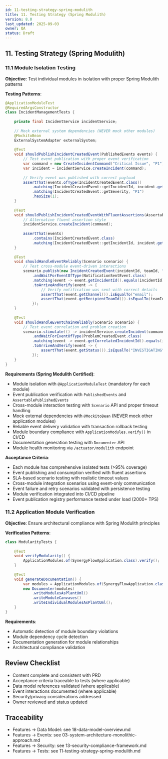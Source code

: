 ```yaml
---
id: 11-testing-strategy-spring-modulith
title: 11. Testing Strategy (Spring Modulith)
version: 8.0
last_updated: 2025-09-03
owner: QA
status: Draft
---
```


## 11. Testing Strategy (Spring Modulith)

### 11.1 Module Isolation Testing

**Objective**: Test individual modules in isolation with proper Spring Modulith patterns

**Testing Patterns**:

```java
@ApplicationModuleTest
@RequiredArgsConstructor
class IncidentManagementTests {
    
    private final IncidentService incidentService;
    
    // Mock external system dependencies (NEVER mock other modules)
    @MockitoBean
    ExternalSystemAdapter externalSystem;
    
    @Test
    void shouldPublishIncidentCreatedEvent(PublishedEvents events) {
        // Test event publication with proper event verification
        var command = new CreateIncidentCommand("Critical Issue", "P1");
        var incident = incidentService.createIncident(command);
        
        // Verify event was published with correct payload
        assertThat(events.ofType(IncidentCreatedEvent.class))
            .matching(IncidentCreatedEvent::getIncidentId, incident.getId())
            .matching(IncidentCreatedEvent::getSeverity, "P1")
            .hasSize(1);
    }
    
    @Test
    void shouldPublishIncidentCreatedEventWithFluentAssertions(AssertablePublishedEvents events) {
        // Alternative fluent assertion style
        incidentService.createIncident(command);
        
        assertThat(events)
            .contains(IncidentCreatedEvent.class)
            .matching(IncidentCreatedEvent::getIncidentId, incident.getId());
    }
    
    @Test  
    void shouldHandleEventReliably(Scenario scenario) {
        // Test cross-module event-driven interactions
        scenario.publish(new IncidentCreatedEvent(incidentId, teamId, "P1", serviceId, Instant.now(), "1.0"))
            .andWaitForEventOfType(NotificationSentEvent.class)
            .matching(event -> event.getIncidentId().equals(incidentId))
            .toArriveAndVerify(event -> {
                // Verify notification was sent with correct details
                assertThat(event.getChannel()).isEqualTo("email");
                assertThat(event.getRecipientTeamId()).isEqualTo(teamId);
            });
    }
    
    @Test
    void shouldHandleEventChainReliably(Scenario scenario) {
        // Test event correlation and problem creation
        scenario.stimulate(() -> incidentService.createIncident(command))
            .andWaitForEventOfType(ProblemCreatedEvent.class)
            .matching(event -> event.getCorrelatedIncidentId().equals(incidentId))
            .toArriveAndVerify(event -> {
                assertThat(event.getStatus()).isEqualTo("INVESTIGATING");
            });
    }
}
```

**Requirements (Spring Modulith Certified)**:

- Module isolation with `@ApplicationModuleTest` (mandatory for each module)
- Event publication verification with `PublishedEvents` and `AssertablePublishedEvents`
- Cross-module interaction testing with `Scenario` API and proper timeout handling
- Mock external dependencies with `@MockitoBean` (NEVER mock other application modules)
- Reliable event delivery validation with transaction rollback testing
- Module boundary compliance with `ApplicationModules.verify()` in CI/CD
- Documentation generation testing with `Documenter` API
- Module health monitoring via `/actuator/modulith` endpoint

**Acceptance Criteria**:

- Each module has comprehensive isolated tests (>95% coverage)
- Event publishing and consumption verified with fluent assertions
- SLA-based scenario testing with realistic timeout values
- Cross-module integration scenarios using event-only communication
- Event failure and retry scenarios validated with persistence testing
- Module verification integrated into CI/CD pipeline
- Event publication registry performance tested under load (2000+ TPS)

### 11.2 Application Module Verification

**Objective**: Ensure architectural compliance with Spring Modulith principles

**Verification Patterns**:

```java
class ModularityTests {
    
    @Test
    void verifyModularity() {
        ApplicationModules.of(SynergyFlowApplication.class).verify();
    }
    
    @Test
    void generateDocumentation() {
        var modules = ApplicationModules.of(SynergyFlowApplication.class);
        new Documenter(modules)
            .writeModulesAsPlantUml()
            .writeModuleCanvases()
            .writeIndividualModulesAsPlantUml();
    }
}
```

**Requirements**:

- Automatic detection of module boundary violations
- Module dependency cycle detection
- Documentation generation for module relationships
- Architectural compliance validation

## Review Checklist

- Content complete and consistent with PRD
- Acceptance criteria traceable to tests (where applicable)
- Data model references validated (where applicable)
- Event interactions documented (where applicable)
- Security/privacy considerations addressed
- Owner reviewed and status updated

## Traceability

- Features → Data Model: see 18-data-model-overview.md
- Features → Events: see 03-system-architecture-monolithic-approach.md
- Features → Security: see 13-security-compliance-framework.md
- Features → Tests: see 11-testing-strategy-spring-modulith.md
